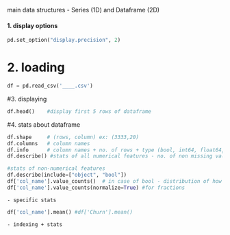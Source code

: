 main data structures - Series (1D) and Dataframe (2D)

#### 1. display options
```python
pd.set_option("display.precision", 2)

```
# 2. loading
```python
df = pd.read_csv('____.csv')
```

#3. displaying 
```python
df.head()    #display first 5 rows of dataframe
```

#4. stats about dataframe
```python
df.shape     # (rows, column) ex: (3333,20)
df.columns   # column names
df.info      # column names + no. of rows + type (bool, int64, float64, object) - CAN FIND IF MISSING ENTRIES (don't match up to no. of rows in shape)
df.describe() #stats of all numerical features - no. of non missing values(Count), mean, std dev, range, median, 0.25 and 0.75 quartiles

#stats of non-numerical features
df.describe(include=["object", "bool"])
df['col_name'].value_counts()  # in case of bool - distribution of how many rows have 0, and how many are 1
df['col_name'].value_counts(normalize=True) #for fractions

```
    - specific stats 
```python
df['col_name'].mean() #df['Churn'].mean()
```

    - indexing + stats
```python


```

